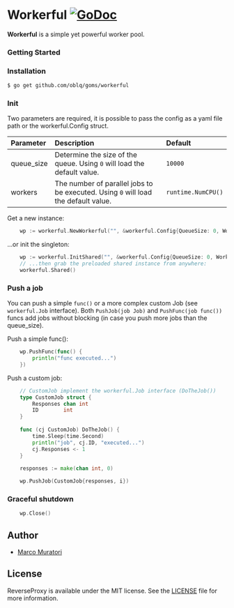 Workerful [![GoDoc](https://godoc.org/github.com/oblq/goms?status.svg)](https://godoc.org/github.com/oblq/workerful)
========================================================================================================================

**Workerful** is a simple yet powerful worker pool.

### Getting Started

### Installation

```sh
$ go get github.com/oblq/goms/workerful
```

### Init

Two parameters are required, it is possible to pass the config as a yaml file path or the workerful.Config struct.

| Parameter   | Description  | Default
| :---        |     :---     |     :---
| queue_size    | Determine the size of the queue. Using `0` will load the default value. | `10000`
| workers | The number of parallel jobs to be executed. Using `0` will load the default value. | `runtime.NumCPU()`

Get a new instance:
```go
    wp := workerful.NewWorkerful("", &workerful.Config{QueueSize: 0, Workers: 0})
```

...or init the singleton:

```go
    wp := workerful.InitShared("", &workerful.Config{QueueSize: 0, Workers: 0})
    // ...then grab the preloaded shared instance from anywhere:
    workerful.Shared()
```

### Push a job

You can push a simple `func()` or a more complex custom Job (see `workerful.Job` interface).
Both `PushJob(job Job)` and `PushFunc(job func())` funcs add jobs without blocking (in case you push more jobs than the queue_size). 

Push a simple func():
```go
    wp.PushFunc(func() { 
    	println("func executed...")
    })
```

Push a custom job:
```go
    // CustomJob implement the workerful.Job interface (DoTheJob())
    type CustomJob struct {
        Responses chan int
        ID        int
    }
    
    func (cj CustomJob) DoTheJob() {
        time.Sleep(time.Second)
        println("job", cj.ID, "executed...")
        cj.Responses <- 1
    }
        	
    responses := make(chan int, 0)

    wp.PushJob(CustomJob{responses, i})
```

### Graceful shutdown

```go
    wp.Close()
```

## Author

- [Marco Muratori](mailto:marcomrtr@gmail.com) 

## License

ReverseProxy is available under the MIT license. See the [LICENSE](./LICENSE) file for more information.
